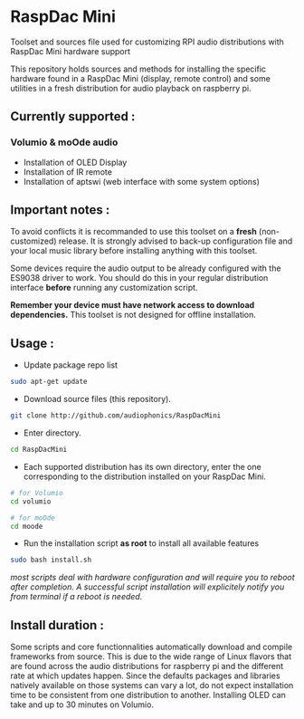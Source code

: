 # RaspDac Mini
Toolset and sources file used for customizing RPI audio distributions with RaspDac Mini hardware support 

This repository holds sources and methods for installing the specific hardware found in a RaspDac Mini  (display, remote control) and some utilities in a fresh distribution for audio playback on raspberry pi. 

## Currently supported : 
 
### Volumio & moOde audio
* Installation of OLED Display
* Installation of IR remote
* Installation of aptswi (web interface with some system options) 
  
## Important notes : 
To avoid conflicts it is recommanded to use this toolset on a **fresh** (non-customized) release. 
It is strongly advised to back-up configuration file and your local music library before installing anything with this toolset.

Some devices require the audio output to be already configured with the ES9038 driver to work. You should do this in your regular distribution interface **before** running any customization script.

**Remember your device must have network access to download dependencies.** This toolset is not designed for offline installation.

## Usage : 

* Update package repo list
```bash
sudo apt-get update
```

* Download source files (this repository).
```bash
git clone http://github.com/audiophonics/RaspDacMini
```
* Enter directory.
```bash
cd RaspDacMini
```
* Each supported distribution has its own directory, enter the one corresponding to the distribution installed on your RaspDac Mini. 
```bash
# for Volumio
cd volumio

# for moOde
cd moode
```
* Run the installation script **as root** to install all available features
```bash
sudo bash install.sh
```

*most scripts deal with hardware configuration and will require you to reboot after completion. A successful script installation will explicitely notify you from terminal if a reboot is needed.*

## Install duration :
Some scripts and core functionnalities automatically download and compile frameworks from source. This is due to the wide range of Linux flavors that are found across the audio distributions for raspberry pi and the different rate at which updates happen. Since the defaults packages and libraries natively available on those systems can vary a lot, do not expect installation time to be consistent from one distribution to another. Installing OLED can take and up to 30 minutes on Volumio. 

